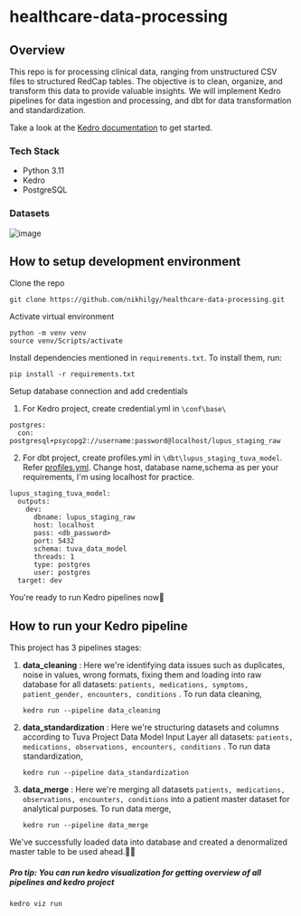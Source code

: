 # healthcare-data-processing

## Overview

This repo is for processing clinical data, ranging from unstructured CSV files to structured RedCap tables. The objective is to clean, organize, and transform this data to provide valuable insights. We will implement Kedro pipelines for data ingestion and processing, and dbt for data transformation and standardization.

Take a look at the [Kedro documentation](https://docs.kedro.org) to get started.

### Tech Stack

- Python 3.11
- Kedro
- PostgreSQL

### Datasets
![image](https://github.com/user-attachments/assets/a8747059-fb33-495a-9edc-9abd3e095c41)


## How to setup development environment

Clone the repo

```
git clone https://github.com/nikhilgy/healthcare-data-processing.git
```

Activate virtual environment
```
python -m venv venv
source venv/Scripts/activate
```

Install dependencies mentioned in `requirements.txt`. To install them, run:
```
pip install -r requirements.txt
```

Setup database connection and add credentials

1. For Kedro project, create credential.yml in `\conf\base\`

```
postgres:
  con: postgresql+psycopg2://username:password@localhost/lupus_staging_raw
```

2. For dbt project, create profiles.yml in `\dbt\lupus_staging_tuva_model`. Refer [profiles.yml](https://docs.getdbt.com/docs/core/connect-data-platform/profiles.yml). Change host, database name,schema as per your requirements, I'm using localhost for practice.

```
lupus_staging_tuva_model:
  outputs:
    dev:
      dbname: lupus_staging_raw
      host: localhost
      pass: <db_password>
      port: 5432
      schema: tuva_data_model
      threads: 1
      type: postgres
      user: postgres
  target: dev

```

You're ready to run Kedro pipelines now🎉

## How to run your Kedro pipeline

This project has 3 pipelines stages:

1. **data_cleaning** : Here we're identifying data issues such as duplicates, noise in values, wrong formats, fixing them and loading into raw database for all datasets: `patients, medications, symptoms, patient_gender, encounters, conditions` . To run data cleaning, 
    
    ```
    kedro run --pipeline data_cleaning
    ```
2. **data_standardization** : Here we're structuring datasets and columns according to Tuva Project Data Model Input Layer all datasets: `patients, medications, observations, encounters, conditions` . To run data standardization, 
    
    ```
    kedro run --pipeline data_standardization
    ```

2. **data_merge** : Here we're merging all datasets `patients, medications, observations, encounters, conditions` into a patient master dataset for analytical purposes. To run data merge, 
    
    ```
    kedro run --pipeline data_merge
    ```

We've successfully loaded data into database and created a denormalized master table to be used ahead.🎉💯 


##### Pro tip: You can run kedro visualization for getting overview of all pipelines and kedro project
```
kedro viz run
```
